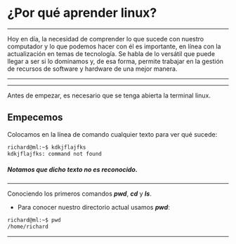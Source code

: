# ¿Por qué aprender linux?

---
Hoy en día, la necesidad de comprender lo que sucede con nuestro computador y lo que podemos hacer con él es importante, en línea con la actualización en temas de tecnología. Se habla de lo versátil que puede llegar a ser si lo dominamos y, de esa forma, permite trabajar en la gestión de recursos de software y hardware de una mejor manera.

---
---

Antes de empezar, es necesario que se tenga abierta la terminal linux. 

## Empecemos

Colocamos en la línea de comando cualquier texto para ver qué sucede:
```bash
richard@ml:~$ kdkjflajfks
kdkjflajfks: command not found
```
##### Notamos que dicho texto no es reconocido. 

---

Conociendo los primeros comandos ***pwd***, ***cd*** y ***ls***.

+ Para conocer nuestro directorio actual usamos ***pwd***:
```bash
richard@ml:~$ pwd
/home/richard
```

---


